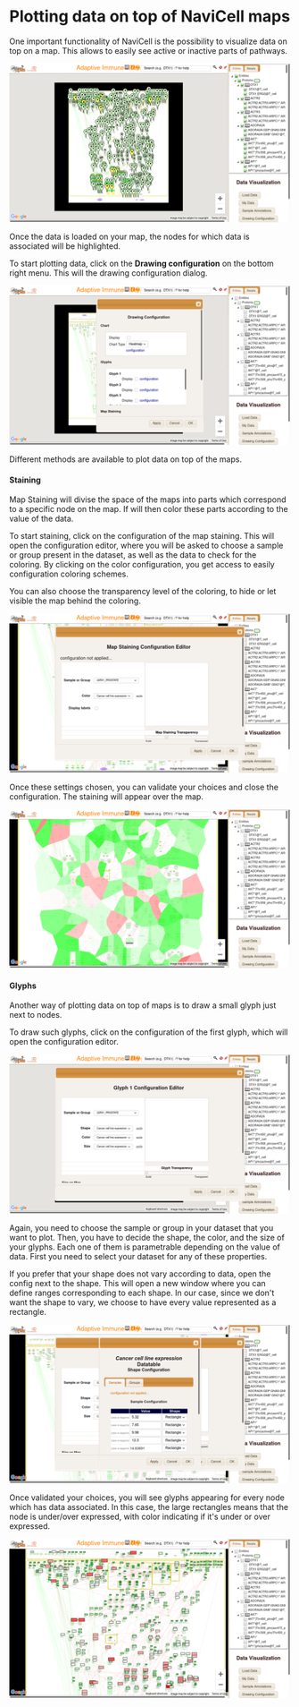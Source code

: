 # Plotting data on top of NaviCell maps

One important functionality of NaviCell is the possibility to visualize data on top on a map. This allows to easily see active or inactive parts of pathways. 

![NaviCell Factory](images/data_loaded.png)

Once the data is loaded on your map, the nodes for which data is associated will be highlighted.

To start plotting data, click on the **Drawing configuration** on the bottom right menu. This will the drawing configuration dialog.

![NaviCell Factory](images/data_drawing_config.png)

Different methods are available to plot data on top of the maps.
#### Staining

Map Staining will divise the space of the maps into parts which correspond to a specific node on the map. If will then color these parts according to the value of the data. 

To start staining, click on the configuration of the map staining.
This will open the configuration editor, where you will be asked to choose a sample or group present in the dataset, as well as the data to check for the coloring. By clicking on the color configuration, you get access to easily configuration coloring schemes.

You can also choose the transparency level of the coloring, to hide or let visible the map behind the coloring.

![NaviCell Factory](images/data_staining.png)

Once these settings chosen, you can validate your choices and close the configuration. The staining will appear over the map.

![NaviCell Factory](images/data_staining_result.png)


#### Glyphs

Another way of plotting data on top of maps is to draw a small glyph just next to nodes. 

To draw such glyphs, click on the configuration of the first glyph, which will open the configuration editor.

![NaviCell Factory](images/data_glyphs.png)

Again, you need to choose the sample or group in your dataset that you want to plot. Then, you have to decide the shape, the color, and the size of your glyphs. Each one of them is parametrable depending on the value of data. First you need to select your dataset for any of these properties. 

If you prefer that your shape does not vary according to data, open the config next to the shape. This will open a new window where you can define ranges corresponding to each shape. In our case, since we don't want the shape to vary, we choose to have every value represented as a rectangle. 

![NaviCell Factory](images/data_glyphs_shape.png)

Once validated your choices, you will see glyphs appearing for every node which has data associated. In this case, the large rectangles means that the node is under/over expressed, with color indicating if it's under or over expressed.

![NaviCell Factory](images/data_glyphs_result.png)

